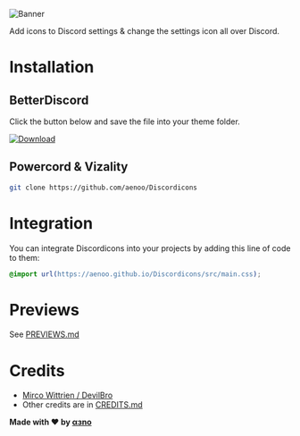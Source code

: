 ![Banner](https://aenoo.github.io/Discordicons/assets/banner.png)

[download-link]: https://github.com/aenoo/Discordicons/releases/download/v0.0.2/discordicons.theme.css

Add icons to Discord settings & change the settings icon all over Discord.

# Installation

## BetterDiscord

Click the button below and save the file into your theme folder.

[![Download](https://aenoo.github.io/Discordicons/github/download-button.svg)][download-link]

## Powercord & Vizality

```sh
git clone https://github.com/aenoo/Discordicons
```

# Integration

You can integrate Discordicons into your projects by adding this line of code to them:

```css
@import url(https://aenoo.github.io/Discordicons/src/main.css);
```

# Previews

See [PREVIEWS.md](https://github.com/aenoo/Discordicons/blob/main/PREVIEWS.md)

# Credits

- [Mirco Wittrien / DevilBro](https://github.com/mwittrien)
- Other credits are in [CREDITS.md](https://github.com/aenoo/Discordicons/blob/main/CREDITS.md)

**Made with ❤️ by [αɜno](https://github.com/aenoo)**
